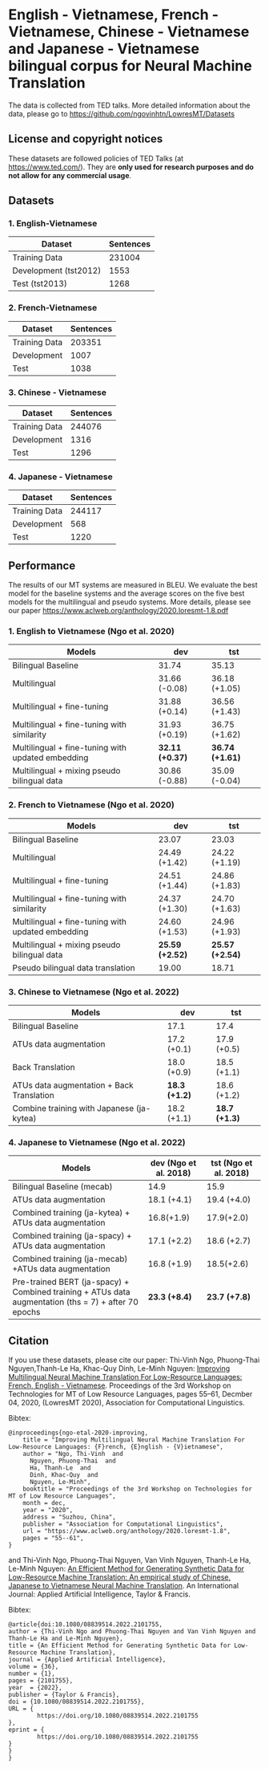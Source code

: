 # English - Vietnamese, French - Vietnamese, Chinese - Vietnamese and Japanese - Vietnamese bilingual corpus for Neural Machine Translation
The data is collected from TED talks. More detailed information about the data, please go to https://github.com/ngovinhtn/LowresMT/Datasets

## **License and copyright notices**
 These datasets are followed policies of TED Talks (at https://www.ted.com/). They are **only used for research purposes and do not allow for any commercial usage**.

## Datasets 

### 1. English-Vietnamese  
| Dataset       | Sentences | 
| ------------- | --------- | 
| Training Data | 231004 |
| Development (tst2012)  | 1553 |
| Test (tst2013)        | 1268 |


### 2. French-Vietnamese 
| Dataset       | Sentences | 
| ------------- | --------- | 
| Training Data | 203351 |
| Development   | 1007 |
| Test          | 1038 |

### 3. Chinese - Vietnamese 
| Dataset       | Sentences | 
| ------------- | --------- | 
| Training Data | 244076 |
| Development   | 1316 |
| Test          | 1296 |

### 4. Japanese - Vietnamese 
| Dataset       | Sentences | 
| ------------- | --------- | 
| Training Data | 244117 |
| Development   | 568 |
| Test          | 1220 |

## Performance 
The results of our MT systems are measured in BLEU. We evaluate the best model for the baseline systems and the average scores on the five best models for the multilingual and pseudo systems. More details, please see our paper https://www.aclweb.org/anthology/2020.loresmt-1.8.pdf

### 1. English to Vietnamese (Ngo et al. 2020)
| Models     | dev | tst |
| -----------| -----| ----------------- |
| Bilingual Baseline|  31.74 | 35.13 |
| Multilingual  | 31.66 (-0.08) |  36.18 (+1.05) |
| Multilingual + fine-tuning |31.88 (+0.14)| 36.56 (+1.43)|
|Multilingual + fine-tuning with similarity | 31.93 (+0.19) | 36.75 (+1.62)|
|Multilingual + fine-tuning with updated embedding | **32.11 (+0.37)**| **36.74 (+1.61)**|
|Multilingual + mixing pseudo bilingual data | 30.86 (-0.88) |  35.09 (-0.04)|

### 2. French to Vietnamese (Ngo et al. 2020)

| Models     | dev | tst |
| -----------| -----| ----------------- |
| Bilingual Baseline|  23.07  | 23.03 |
| Multilingual  | 24.49 (+1.42) | 24.22 (+1.19)  |
| Multilingual + fine-tuning |24.51 (+1.44)  | 24.86 (+1.83)|
|Multilingual + fine-tuning with similarity | 24.37 (+1.30) | 24.70 (+1.63)|
|Multilingual + fine-tuning with updated embedding | 24.60 (+1.53)  | 24.96 (+1.93)|
|Multilingual + mixing pseudo bilingual data | **25.59 (+2.52)** | **25.57 (+2.54)**|
|Pseudo bilingual data translation | 19.00 | 18.71 |

### 3. Chinese to Vietnamese (Ngo et al. 2022)

| Models     | dev | tst |
| -----------| -----| ----------------- |
| Bilingual Baseline|  17.1  | 17.4 |
| ATUs data augmentation  | 17.2 (+0.1) | 17.9 (+0.5)  |
| Back Translation | 18.0 (+0.9)  | 18.5 (+1.1)|
| ATUs data augmentation + Back Translation | **18.3 (+1.2)** | 18.6 (+1.2)|
| Combine training with Japanese (ja-kytea) | 18.2 (+1.1)  | **18.7 (+1.3)**|


### 4. Japanese to Vietnamese (Ngo et al. 2022)

| Models     | dev (Ngo et al. 2018) | tst (Ngo et al. 2018)|
| -----------| -----| ----------------- |
| Bilingual Baseline (mecab)|  14.9  | 15.9 |
| ATUs data augmentation  | 18.1 (+4.1) | 19.4 (+4.0)  |
| Combined training (ja-kytea) + ATUs data augmentation | 16.8(+1.9)| 17.9(+2.0) |
| Combined training (ja-spacy) + ATUs data augmentation | 17.1 (+2.2)  | 18.6 (+2.7)|
| Combined training (ja-mecab) +ATUs data augmentation | 16.8 (+1.9)  | 18.5(+2.6)|
| Pre-trained BERT  (ja-spacy) +  Combined training +  ATUs data augmentation (ths = 7) + after 70 epochs | **23.3 (+8.4)** | **23.7 (+7.8)**|



## Citation
If you use these datasets, please cite our paper:
Thi-Vinh Ngo, Phuong-Thai Nguyen,Thanh-Le Ha, Khac-Quy Dinh, Le-Minh Nguyen: [Improving Multilingual Neural Machine Translation For Low-Resource
Languages: French, English - Vietnamese](https://www.aclweb.org/anthology/2020.loresmt-1.8.pdf). Proceedings of the 3rd Workshop on Technologies for MT of Low Resource Languages, pages 55–61, Decmber 04, 2020, (LowresMT 2020), Association for Computational Linguistics.

Bibtex:
```
@inproceedings{ngo-etal-2020-improving,
    title = "Improving Multilingual Neural Machine Translation For Low-Resource Languages: {F}rench, {E}nglish - {V}ietnamese",
    author = "Ngo, Thi-Vinh  and
      Nguyen, Phuong-Thai  and
      Ha, Thanh-Le  and
      Dinh, Khac-Quy  and
      Nguyen, Le-Minh",
    booktitle = "Proceedings of the 3rd Workshop on Technologies for MT of Low Resource Languages",
    month = dec,
    year = "2020",
    address = "Suzhou, China",
    publisher = "Association for Computational Linguistics",
    url = "https://www.aclweb.org/anthology/2020.loresmt-1.8",
    pages = "55--61",
}
```
and Thi-Vinh Ngo, Phuong-Thai Nguyen, Van Vinh Nguyen, Thanh-Le Ha, Le-Minh Nguyen: [An Efficient Method for Generating Synthetic Data for Low-Resource Machine Translation: An empirical study of Chinese, Japanese to Vietnamese Neural Machine Translation](https://doi.org/10.1080/08839514.2022.2101755). An International Journal: Applied Artificial Intelligence, Taylor & Francis.

Bibtex:
```
@article{doi:10.1080/08839514.2022.2101755,
author = {Thi-Vinh Ngo and Phuong-Thai Nguyen and Van Vinh Nguyen and Thanh-Le Ha and Le-Minh Nguyen},
title = {An Efficient Method for Generating Synthetic Data for Low-Resource Machine Translation},
journal = {Applied Artificial Intelligence},
volume = {36},
number = {1},
pages = {2101755},
year  = {2022},
publisher = {Taylor & Francis},
doi = {10.1080/08839514.2022.2101755},
URL = { 
        https://doi.org/10.1080/08839514.2022.2101755 
},
eprint = { 
        https://doi.org/10.1080/08839514.2022.2101755
}
}
}
```
